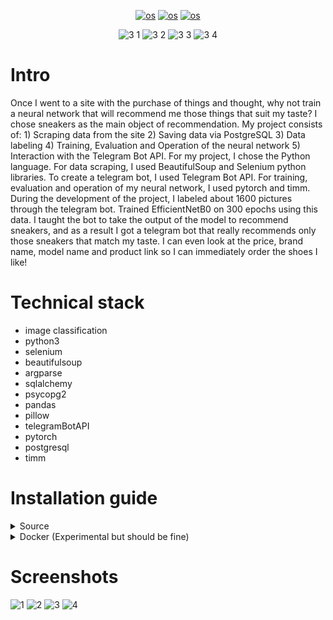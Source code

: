 <div align="center">
  
[![os](https://img.shields.io/badge/Linux-passing-success)]()
[![os](https://img.shields.io/badge/MacOS-passing-success)]()
[![os](https://img.shields.io/badge/Windows-passing-success)]()

![3 1](https://user-images.githubusercontent.com/37930588/186759420-f48163c6-0a6d-4b2b-bfe7-66727b8d8e7d.PNG)
![3 2](https://user-images.githubusercontent.com/37930588/186759426-f4f6f8c1-2f75-43ec-8f29-50afc80791b6.PNG)
![3 3](https://user-images.githubusercontent.com/37930588/186759432-893f18fb-9127-48d4-bdfe-8259456acd2f.PNG)
![3 4](https://user-images.githubusercontent.com/37930588/186759441-6e1b75d8-bde2-4202-8851-9c410372ff9a.PNG)

</div>

# Intro
Once I went to a site with the purchase of things and thought, why not train a neural network that will recommend me those things that suit my taste? I chose sneakers as the main object of recommendation. My project consists of: 1) Scraping data from the site 2) Saving data via PostgreSQL 3) Data labeling 4) Training, Evaluation and Operation of the neural network 5) Interaction with the Telegram Bot API. For my project, I chose the Python language. For data scraping, I used BeautifulSoup and Selenium python libraries. To create a telegram bot, I used Telegram Bot API. For training, evaluation and operation of my neural network, I used pytorch and timm. During the development of the project, I labeled about 1600 pictures through the telegram bot. Trained EfficientNetB0 on 300 epochs using this data. I taught the bot to take the output of the model to recommend sneakers, and as a result I got a telegram bot that really recommends only those sneakers that match my taste. I can even look at the price, brand name, model name and product link so I can immediately order the shoes I like!

# Technical stack

- image classification
- python3
- selenium
- beautifulsoup
- argparse
- sqlalchemy
- psycopg2
- pandas
- pillow
- telegramBotAPI
- pytorch
- postgresql
- timm


# Installation guide

<details>
  <summary>Source</summary>
  
  ## Initial usage
  __0.1. Install python and nvidia drivers__
  
  https://www.nvidia.com/download/index.aspx
  
  https://www.python.org/downloads/
  
  __0.2. Install requirements__
  
  ```
  cd <repo location>
  pip install -r requirements.txt
  ```
  
  __1. Clone GitHub repository__
  
  ```
  git clone https://github.com/kirill842/recommend_sn_sys
  ```

  __2. Install Chrome and download chromedriver__

  1. https://www.google.com/chrome/
  2. https://chromedriver.chromium.org/downloads
  
  __3. PostgreSQL__
  
  You will need PostgreSQL database to use this project
  1. Use these links to install PostgreSQL
  
  https://www.postgresql.org/download/
  
  https://www.pgadmin.org/
  
  2. Run this command in pgAdmin4 to create table
  ```
  create table <your_table_name>(
    img_id serial PRIMARY KEY,
    img_url VARCHAR(255) UNIQUE NOT NULL,
    product_url VARCHAR(255) UNIQUE NOT NULL,
    brand_name VARCHAR(255) NOT NULL,
    product_name VARCHAR(255) NOT NULL,
    price integer NOT NULL,
    target integer
  );
  ```

  __4. Get your bot telegram token from BotFather__
  
  https://core.telegram.org/bots/
  
  __5. Fill config.yaml file__
  
  __6. Run scripts__

  ```
  cd <repo location>
  python setup.py
  python bot_controller.py
  ```
  __7. Find your bot on telegram and use__
  
</details>

<details>
  <summary>Docker (Experimental but should be fine)</summary>
  
  ## Initial usage
  __1. Install Docker Desktop__

  https://www.docker.com/products/docker-desktop/

  __2. Install nvidia-docker__
  
  https://github.com/NVIDIA/nvidia-docker
  
  __3. PostgreSQL__
  
  You will need PostgreSQL database to use this project
  1. Use these links to install PostgreSQL
  https://www.postgresql.org/download/ | https://www.pgadmin.org/
  2. Run this command in pgAdmin4 to create table
  ```
  create table <your_table_name>(
    img_id serial PRIMARY KEY,
    img_url VARCHAR(255) UNIQUE NOT NULL,
    product_url VARCHAR(255) UNIQUE NOT NULL,
    brand_name VARCHAR(255) NOT NULL,
    product_name VARCHAR(255) NOT NULL,
    price integer NOT NULL,
    target integer
  );
  ```
  __4. Create and fill docker_env_vars.txt like this__
  
  ```
  NUM_OF_PAGES_TO_SCRAP=20
  SCROLL_PAUSE_TIME=0.2
  BOT_TOKEN=<your bot telegram token>
  DB_CONNECT_LINK=postgresql://<user>:<password>@<ip>:<port>/<db_name>
  URL_TO_SCRAP=https://www.lamoda.ru/c/5971/shoes-muzhkrossovki
  TABLE_NAME=<table_name>
  USER=<user>
  PASSWORD=<password>
  HOST=<ip>
  PORT=<port>
  DATABASE=<db_name>
  ```
  
  __5. Use my docker image__
  
  https://hub.docker.com/repository/docker/kirprogfrog/my-repository
  
  IMPORTANT! Make sure you are in the directory where your docker_env_vars.txt file is!
  
  initial usage
  ```
  cd <where your docker_env_vars.txt file is>
  docker pull kirprogfrog/my-repository
  docker run -ti --name <container_name> --env-file docker_env_vars.txt --gpus all kirprogfrog/my-repository
  ```
  if docker container was stopped
  ```
  docker start -i <container_id>
  ```
  
  __6. Go to your telegram bot and use__

</details>

# Screenshots
![1](https://user-images.githubusercontent.com/37930588/186758617-13d8a224-a987-4713-85ac-7f3612866d1f.PNG)
![2](https://user-images.githubusercontent.com/37930588/186758624-d7895646-d764-44b1-ac55-3843d131dab6.PNG)
![3](https://user-images.githubusercontent.com/37930588/186758709-8b988c73-a580-4c5e-919f-2f559b7773bc.PNG)
![4](https://user-images.githubusercontent.com/37930588/186758717-529fdcf7-dd69-465c-842e-80bd4ecdcf43.PNG)
